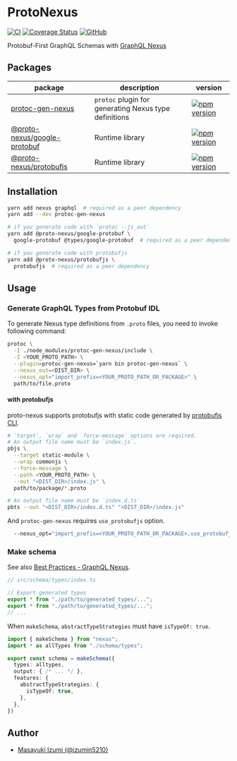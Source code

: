 # ProtoNexus
[![CI](https://github.com/proto-graphql/proto-nexus/workflows/CI/badge.svg)](https://github.com/proto-graphql/proto-nexus/actions?query=workflow%3ACI)
[![Coverage Status](https://coveralls.io/repos/github/proto-graphql/proto-nexus/badge.svg?branch=main)](https://coveralls.io/github/proto-graphql/proto-nexus?branch=main)
[![GitHub](https://img.shields.io/github/license/proto-graphql/proto-nexus)](./LICENSE)

Protobuf-First GraphQL Schemas with [GraphQL Nexus](https://nexusjs.org/)

## Packages

| package | description | version |
| ------- | ----------- | ------- |
| [protoc-gen-nexus](./packages/protoc-gen-nexus) | `protoc` plugin for generating Nexus type definitions | [![npm version](https://badge.fury.io/js/protoc-gen-nexus.svg)](https://badge.fury.io/js/protoc-gen-nexus) |
| [@proto-nexus/google-protobuf](./packages/@proto-nexus/google-protobuf) | Runtime library | [![npm version](https://badge.fury.io/js/%40proto-nexus%2Fgoogle-protobuf.svg)](https://badge.fury.io/js/%40proto-nexus%2Fgoogle-protobuf) |
| [@proto-nexus/protobufjs](./packages/@proto-nexus/protobufjs) | Runtime library | [![npm version](https://badge.fury.io/js/%40proto-nexus%2Fprotobufjs.svg)](https://badge.fury.io/js/%40proto-nexus%2Fprotobufjs) |

## Installation

```sh
yarn add nexus graphql  # required as a peer dependency
yarn add --dev protoc-gen-nexus

# if you generate code with `protoc --js_out`
yarn add @proto-nexus/google-protobuf \
  google-protobuf @types/google-protobuf  # required as a peer dependency

# if you generate code with protobufjs
yarn add @proto-nexus/protobufjs \
  protobufjs  # required as a peer dependency
```

## Usage
### Generate GraphQL Types from Protobuf IDL

To generate Nexus type definitions from `.proto` files, you need to invoke following command:

```sh
protoc \
  -I ./node_modules/protoc-gen-nexus/include \
  -I <YOUR_PROTO_PATH> \
  --plugin=protoc-gen-nexus=`yarn bin protoc-gen-nexus` \
  --nexus_out=<DIST_DIR> \
  --nexus_opt="import_prefix=<YOUR_PROTO_PATH_OR_PACKAGE>" \
  path/to/file.proto
```

#### with protobufjs

proto-nexus supports protobufjs with static code generated by [protobufjs CLI](https://github.com/protobufjs/protobuf.js#command-line).

```sh
# `target`, `wrap` and `force-message` options are required.
# An output file name must be `index.js`.
pbjs \
  --target static-module \
  --wrap commonjs \
  --force-message \
  --path <YOUR_PROTO_PATH> \
  --out "<DIST_DIR>/index.js" \
  path/to/package/*.proto

# An output file name must be `index.d.ts`
pbts --out "<DIST_DIR>/index.d.ts" "<DIST_DIR>/index.js"
```

And `protoc-gen-nexus` requires `use_protobufjs` option.

```sh
  --nexus_opt="import_prefix=<YOUR_PROTO_PATH_OR_PACKAGE>,use_protobufjs" \
```


### Make schema
See also [Best Practices - GraphQL Nexus](https://nexusjs.org/docs/guides/best-practices#consistent-file-structure-for-graphql-type-imports).

```typescript
// src/schema/types/index.ts

// Export generated types
export * from "./path/to/generated_types/...";
export * from "./path/to/generated_types/...";
// ...
```

When `makeSchema`, `abstractTypeStrategies` must have `isTypeOf: true`.

```typescript
import { makeSchema } from "nexus";
import * as allTypes from "./schema/types";

export const schema = makeSchema({
  types: alltypes,
  output: { /* ... */ },
  features: {
    abstractTypeStrategies: {
      isTypeOf: true,
    },
  },
})
```

## Author

- [Masayuki Izumi (@izumin5210)](https://github.com/izumin5210)
